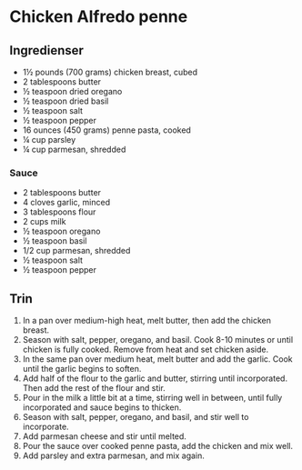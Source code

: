 # Chicken Alfredo penne

## Ingredienser
- 1½ pounds (700 grams) chicken breast, cubed
- 2 tablespoons butter
- ½ teaspoon dried oregano
- ½ teaspoon dried basil
- ½ teaspoon salt
- ½ teaspoon pepper
- 16 ounces (450 grams) penne pasta, cooked
- ¼ cup parsley
- ¼ cup parmesan, shredded

### Sauce
- 2 tablespoons butter
- 4 cloves garlic, minced
- 3 tablespoons flour
- 2 cups milk
- ½ teaspoon oregano
- ½ teaspoon basil
- 1/2 cup parmesan, shredded
- ½ teaspoon salt
- ½ teaspoon pepper

## Trin
1. In a pan over medium-high heat, melt butter, then add the chicken breast.
2. Season with salt, pepper, oregano, and basil. Cook 8-10 minutes or until chicken is fully cooked. Remove from heat and set chicken aside.
3. In the same pan over medium heat, melt butter and add the garlic. Cook until the garlic begins to soften.
4. Add half of the flour to the garlic and butter, stirring until incorporated. Then add the rest of the flour and stir.
5. Pour in the milk a little bit at a time, stirring well in between, until fully incorporated and sauce begins to thicken.
6. Season with salt, pepper, oregano, and basil, and stir well to incorporate.
7. Add parmesan cheese and stir until melted.
8. Pour the sauce over cooked penne pasta, add the chicken and mix well.
9. Add parsley and extra parmesan, and mix again.